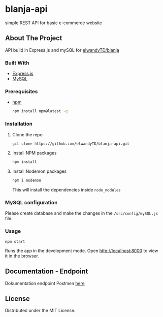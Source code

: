 # blanja-api
simple REST API for basic e-commerce website

## About The Project

API build in Express.js and mySQL for [elwandyTD/blanja](https://github.com/elwandyTD/blanja)

### Built With

* [Express.js](https://expressjs.com/)
* [MySQL](https://www.mysql.com/)


### Prerequisites

* [npm](https://nodejs.org/en/download/)

  ```sh
  npm install npm@latest -g
  ```

### Installation

1. Clone the repo

   ```sh
   git clone https://github.com/elwandyTD/blanja-api.git
   ```
2. Install NPM packages
   ```sh
   npm install
   ```
2. Install Nodemon packages
   ```sh
   npm i nodemon
   ```
   This will install the dependencies inside `node_modules`

### MySQL configuration

Please create database and make the changes in the `/src/config/mySQL.js` file.

### Usage

`npm start`

Runs the app in the development mode.
Open [http://localhost:8000](http://localhost:8000) to view it in the browser.

## Documentation - Endpoint

Dokumentation endpoint Postmen [here](https://identity.getpostman.com/handover/multifactor?user=9490220&handover_token=6d87e404-1078-4211-9fcb-57b5d50a7fe3)

## License

Distributed under the MIT License.